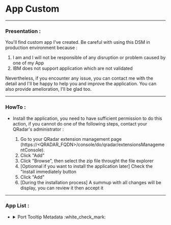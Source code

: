 
# App Custom

---

### Presentation :

You'll find custom app I've created.
Be careful with using this DSM in production environment because :

1. I am and I will not be responsible of any disruption or problem caused by one of my App
2. IBM does not support application which are not validated
      
Nevertheless, if you encounter any issue, you can contact me with the detail and I'll be happy to help you and improve the application. You can also provide amelioration, I'll be glad too.

---

### HowTo :

+ Install the application, you need to have sufficient permission to do this action, if you cannot do one of the following steps, contact your QRadar's administrator :

  1. Go to your QRadar extension management page (https://<QRADAR_FQDN>/console/do/qradar/extensionsManagementConsole).
  2. Click "Add"
  3. Click "Browse", then select the zip file throught the file explorer
  4. [Optionnal if you want to install the application later] Check the "Install immediately button
  5. Click "Add"
  6. [During the installation process] A summup with all changes will be display, you can review it then accept it

---

### App List :

<ul>
<li>
<details><summary>Port Tooltip Metadata :white_check_mark:</summary>
<p>

#### Details :

This application display custom informations when you hover source port or destination port in Log Activity for example. It also allows you to add specific information in a referential which is used by the application to display the response.

#### [File](https://github.com/staze0/QRadar/blob/e2c674e8991f8402ebbf7fc2166662b6831b1c98/App%20Custom/Port%20Tooltip%20Metadata.zip)

#### Appendix :

+ Article on the subject : Coming soon

</p>
</details>
</li>
</ul>
